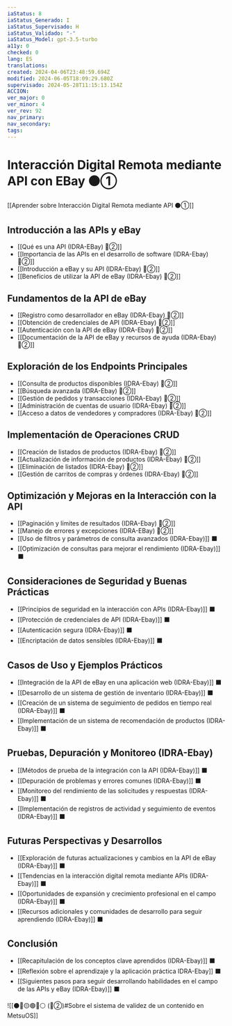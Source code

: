 ```yaml
---
iaStatus: 8
iaStatus_Generado: I
iaStatus_Supervisado: H
iaStatus_Validado: "-"
iaStatus_Model: gpt-3.5-turbo
a11y: 0
checked: 0
lang: ES
translations: 
created: 2024-04-06T23:48:59.694Z
modified: 2024-06-05T18:09:29.680Z
supervisado: 2024-05-28T11:15:13.154Z
ACCION: 
ver_major: 0
ver_minor: 4
ver_rev: 92
nav_primary: 
nav_secondary: 
tags:
---
```

# Interacción Digital Remota mediante API con EBay ⚫①

[[Aprender sobre Interacción Digital Remota mediante API ⚫①]]

## Introducción a las APIs y eBay

- [[Qué es una API (IDRA-EBay) 🔴②]] 
- [[Importancia de las APIs en el desarrollo de software (IDRA-Ebay) 🔴②]]
- [[Introducción a eBay y su API (IDRA-Ebay) 🔴②]]
- [[Beneficios de utilizar la API de eBay (IDRA-Ebay) 🔴②]]

## Fundamentos de la API de eBay

- [[Registro como desarrollador en eBay (IDRA-Ebay) 🔴②]]
- [[Obtención de credenciales de API (IDRA-Ebay) 🔴②]]
- [[Autenticación con la API de eBay (IDRA-Ebay) 🔴②]]
- [[Documentación de la API de eBay y recursos de ayuda (IDRA-Ebay) 🔴②]]

## Exploración de los Endpoints Principales

- [[Consulta de productos disponibles (IDRA-Ebay) 🔴②]]
- [[Búsqueda avanzada (IDRA-Ebay) 🔴②]]
- [[Gestión de pedidos y transacciones (IDRA-Ebay) 🔴②]]
- [[Administración de cuentas de usuario (IDRA-Ebay) 🔴②]]
- [[Acceso a datos de vendedores y compradores (IDRA-Ebay) 🔴②]]

## Implementación de Operaciones CRUD

- [[Creación de listados de productos (IDRA-Ebay) 🔴②]]
- [[Actualización de información de productos (IDRA-Ebay) 🔴②]]
- [[Eliminación de listados (IDRA-Ebay) 🔴②]]
- [[Gestión de carritos de compras y órdenes (IDRA-Ebay) 🔴②]]

## Optimización y Mejoras en la Interacción con la API

- [[Paginación y límites de resultados (IDRA-Ebay) 🔴②]]
- [[Manejo de errores y excepciones (IDRA-EBay) 🔴②]]
- [[Uso de filtros y parámetros de consulta avanzados (IDRA-Ebay)]] ⬛
- [[Optimización de consultas para mejorar el rendimiento (IDRA-Ebay)]] ⬛

## Consideraciones de Seguridad y Buenas Prácticas

- [[Principios de seguridad en la interacción con APIs (IDRA-Ebay)]] ⬛
- [[Protección de credenciales de API (IDRA-Ebay)]] ⬛
- [[Autenticación segura (IDRA-Ebay)]] ⬛
- [[Encriptación de datos sensibles (IDRA-Ebay)]] ⬛

## Casos de Uso y Ejemplos Prácticos

- [[Integración de la API de eBay en una aplicación web (IDRA-Ebay)]] ⬛
- [[Desarrollo de un sistema de gestión de inventario (IDRA-Ebay)]] ⬛
- [[Creación de un sistema de seguimiento de pedidos en tiempo real (IDRA-Ebay)]] ⬛
- [[Implementación de un sistema de recomendación de productos (IDRA-Ebay)]] ⬛

## Pruebas, Depuración y Monitoreo (IDRA-Ebay)

- [[Métodos de prueba de la integración con la API (IDRA-Ebay)]] ⬛
- [[Depuración de problemas y errores comunes (IDRA-Ebay)]] ⬛
- [[Monitoreo del rendimiento de las solicitudes y respuestas (IDRA-Ebay)]] ⬛
- [[Implementación de registros de actividad y seguimiento de eventos (IDRA-Ebay)]] ⬛

## Futuras Perspectivas y Desarrollos
- [[Exploración de futuras actualizaciones y cambios en la API de eBay (IDRA-Ebay)]] ⬛
- [[Tendencias en la interacción digital remota mediante APIs (IDRA-Ebay)]] ⬛
- [[Oportunidades de expansión y crecimiento profesional en el campo (IDRA-Ebay)]] ⬛
- [[Recursos adicionales y comunidades de desarrollo para seguir aprendiendo (IDRA-Ebay)]] ⬛

## Conclusión
- [[Recapitulación de los conceptos clave aprendidos (IDRA-Ebay)]] ⬛
- [[Reflexión sobre el aprendizaje y la aplicación práctica IDRA-Ebay]] ⬛
- [[Siguientes pasos para seguir desarrollando habilidades en el campo de las APIs y eBay (IDRA-Ebay)]] ⬛

![[⚫🔴🟡🟢🔵⚪ (🔴②)#Sobre el sistema de validez de un contenido en MetsuOS]]

